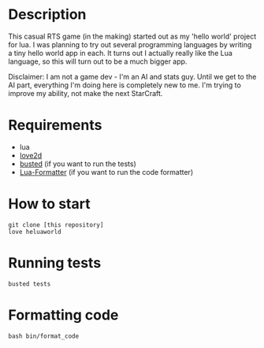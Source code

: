 # Description

This casual RTS game (in the making) started out as my 'hello world' project for lua. I was planning to try out several programming languages by writing a tiny hello world app in each. It turns out I actually really like the Lua language, so this will turn out to be a much bigger app.

Disclaimer: I am not a game dev - I'm an AI and stats guy. Until we get to the AI part, everything I'm doing here is completely new to me. I'm trying to improve my ability, not make the next StarCraft.

# Requirements

- lua
- [love2d](https://love2d.org/)
- [busted](https://olivinelabs.com/busted/) (if you want to run the tests)
- [Lua-Formatter](https://github.com/Koihik/LuaFormatter) (if you want to run the code formatter)

# How to start

```
git clone [this repository]
love heluaworld
```

# Running tests
```
busted tests
```

# Formatting code
```
bash bin/format_code
```
